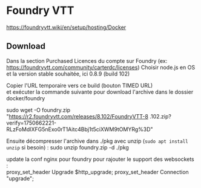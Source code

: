 # Foundry VTT


https://foundryvtt.wiki/en/setup/hosting/Docker


## Download

Dans la section Purchased Licences du compte sur Foundry (ex: https://foundryvtt.com/community/carterdc/licenses)
Choisir node.js en OS et la version stable souhaitée, ici 0.8.9 (build 102)

Copier l'URL temporaire vers ce build (bouton TIMED URL)  
et exécuter la commande suivante pour download l'archive dans le dossier docker/foundry

 sudo wget -O foundry.zip "https://r2.foundryvtt.com/releases/8.102/FoundryVTT-8
.102.zip?verify=1750662221-RLzFoMdIXFG5nExo0rT1Aitc4Bbj1t5ciXWM9tOMYRg%3D"

Ensuite décompresser l'archive dans ./pkg avec unzip (```sudo apt install unzip``` si besoin) : sudo unzip foundry.zip -d ./pkg


update la conf nginx pour foundry pour rajouter le support des websockets :  
proxy_set_header Upgrade $http_upgrade;
proxy_set_header Connection "upgrade";
